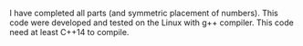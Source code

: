 I have completed all parts (and symmetric placement of numbers).
This code were developed and tested on the Linux with g++ compiler.
This code need at least C++14 to compile.
